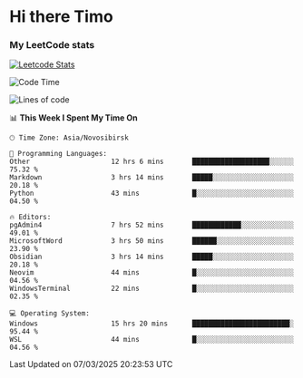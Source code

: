 # Hi there Timo
### My LeetCode stats
[![Leetcode Stats](https://leetcard.jacoblin.cool/przdtl?border=0&radius=20&ext=heatmap&theme=nord)](https://leetcode.com/przdtl)

<!--START_SECTION:waka-->
![Code Time](http://img.shields.io/badge/Code%20Time-656%20hrs%208%20mins-blue)

![Lines of code](https://img.shields.io/badge/From%20Hello%20World%20I%27ve%20Written-84.0%20thousand%20lines%20of%20code-blue)

📊 **This Week I Spent My Time On** 

```text
🕑︎ Time Zone: Asia/Novosibirsk

💬 Programming Languages: 
Other                    12 hrs 6 mins       ███████████████████░░░░░░   75.32 % 
Markdown                 3 hrs 14 mins       █████░░░░░░░░░░░░░░░░░░░░   20.18 % 
Python                   43 mins             █░░░░░░░░░░░░░░░░░░░░░░░░   04.50 % 

🔥 Editors: 
pgAdmin4                 7 hrs 52 mins       ████████████░░░░░░░░░░░░░   49.01 % 
MicrosoftWord            3 hrs 50 mins       ██████░░░░░░░░░░░░░░░░░░░   23.90 % 
Obsidian                 3 hrs 14 mins       █████░░░░░░░░░░░░░░░░░░░░   20.18 % 
Neovim                   44 mins             █░░░░░░░░░░░░░░░░░░░░░░░░   04.56 % 
WindowsTerminal          22 mins             █░░░░░░░░░░░░░░░░░░░░░░░░   02.35 % 

💻 Operating System: 
Windows                  15 hrs 20 mins      ████████████████████████░   95.44 % 
WSL                      44 mins             █░░░░░░░░░░░░░░░░░░░░░░░░   04.56 % 
```


 Last Updated on 07/03/2025 20:23:53 UTC
<!--END_SECTION:waka-->

